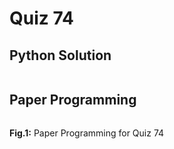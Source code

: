 # Quiz 74

## Python Solution 
```.py

```

## Paper Programming
![]()

**Fig.1:** Paper Programming for Quiz 74

